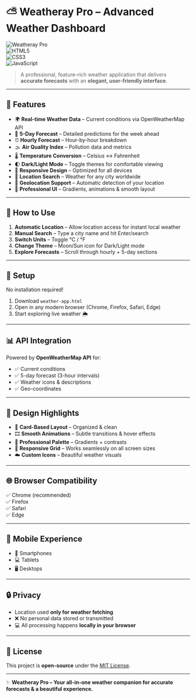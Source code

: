 # ⛅ Weatheray Pro – Advanced Weather Dashboard

![Weatheray Pro](https://img.shields.io/badge/Weatheray-Pro-blue?style=for-the-badge)  
![HTML5](https://img.shields.io/badge/HTML5-E34F26?style=for-the-badge&logo=html5&logoColor=white)  
![CSS3](https://img.shields.io/badge/CSS3-1572B6?style=for-the-badge&logo=css3&logoColor=white)  
![JavaScript](https://img.shields.io/badge/JavaScript-F7DF1E?style=for-the-badge&logo=javascript&logoColor=black)

> A professional, feature-rich weather application that delivers **accurate forecasts** with an **elegant, user-friendly interface**.  

---

## 🌟 Features
- 🌍 **Real-time Weather Data** – Current conditions via OpenWeatherMap API  
- 📅 **5-Day Forecast** – Detailed predictions for the week ahead  
- ⏰ **Hourly Forecast** – Hour-by-hour breakdown  
- 🌫 **Air Quality Index** – Pollution data and metrics  
- 🌡 **Temperature Conversion** – Celsius ↔ Fahrenheit  
- 🌓 **Dark/Light Mode** – Toggle themes for comfortable viewing  
- 📱 **Responsive Design** – Optimized for all devices  
- 🔎 **Location Search** – Weather for any city worldwide  
- 📍 **Geolocation Support** – Automatic detection of your location  
- 🎨 **Professional UI** – Gradients, animations & smooth layout  

---

## 🚀 How to Use
1. **Automatic Location** – Allow location access for instant local weather  
2. **Manual Search** – Type a city name and hit Enter/search  
3. **Switch Units** – Toggle °C / °F  
4. **Change Theme** – Moon/Sun icon for Dark/Light mode  
5. **Explore Forecasts** – Scroll through hourly + 5-day sections  

---

## 🔧 Setup
No installation required!  

1. Download `weather-app.html`  
2. Open in any modern browser (Chrome, Firefox, Safari, Edge)  
3. Start exploring live weather 🌦  

---

## 📊 API Integration
Powered by **OpenWeatherMap API** for:  
- ✅ Current conditions  
- ✅ 5-day forecast (3-hour intervals)  
- ✅ Weather icons & descriptions  
- ✅ Geo-coordinates  

---

## 🎨 Design Highlights
- 📐 **Card-Based Layout** – Organized & clean  
- 🎞 **Smooth Animations** – Subtle transitions & hover effects  
- 🌈 **Professional Palette** – Gradients + contrasts  
- 📱 **Responsive Grid** – Works seamlessly on all screen sizes  
- ☁️ **Custom Icons** – Beautiful weather visuals  

---

## 🌐 Browser Compatibility
✅ Chrome (recommended)  
✅ Firefox  
✅ Safari  
✅ Edge  

---

## 📱 Mobile Experience
- 📲 Smartphones  
- 💻 Tablets  
- 🖥 Desktops  

---

## 🔒 Privacy
- Location used **only for weather fetching**  
- ❌ No personal data stored or transmitted  
- 💻 All processing happens **locally in your browser**  

---

## 📄 License
This project is **open-source** under the [MIT License](LICENSE).  

---

✨ **Weatheray Pro – Your all-in-one weather companion for accurate forecasts & a beautiful experience.**
